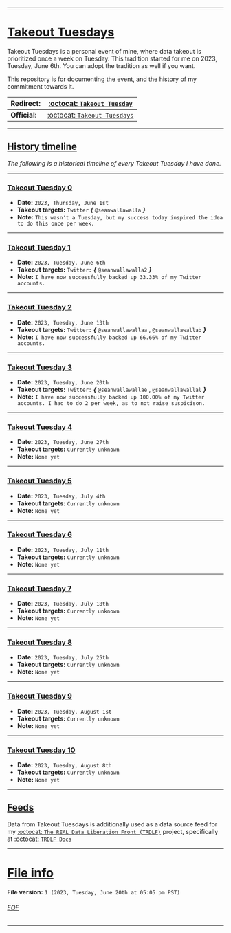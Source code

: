 
***

# [Takeout Tuesdays](#Takeout-Tuesdays)

Takeout Tuesdays is a personal event of mine, where data takeout is prioritized once a week on Tuesday. This tradition started for me on 2023, Tuesday, June 6th. You can adopt the tradition as well if you want.

This repository is for documenting the event, and the history of my commitment towards it.

| **Redirect:** | [:octocat: `Takeout Tuesday`](https://github.com/seanpm2001/Takeout-Tuesdays/) |
|---|---|
| **Official:** | [:octocat: `Takeout Tuesdays`](https://github.com/seanpm2001/Takeout-Tuesdays/) |

***

## [History timeline](#History-timeline)

_The following is a historical timeline of every Takeout Tuesday I have done._

---

### [Takeout Tuesday 0](#Takeout-Tuesday-0)

- **Date:** `2023, Thursday, June 1st`
- **Takeout targets:** `Twitter` ***{*** `@seanwallawalla` ***}***
- **Note:** `This wasn't a Tuesday, but my success today inspired the idea to do this once per week.`

---

### [Takeout Tuesday 1](#Takeout-Tuesday-1)

- **Date:** `2023, Tuesday, June 6th`
- **Takeout targets:** `Twitter:` ***{*** `@seanwallawalla2` ***}***
- **Note:** `I have now successfully backed up 33.33% of my Twitter accounts.`

---

### [Takeout Tuesday 2](#Takeout-Tuesday-2)

- **Date:** `2023, Tuesday, June 13th`
- **Takeout targets:** `Twitter:` ***{*** `@seanwallawallaa` , `@seanwallawallab` ***}***
- **Note:** `I have now successfully backed up 66.66% of my Twitter accounts.`

---

### [Takeout Tuesday 3](#Takeout-Tuesday-3)

- **Date:** `2023, Tuesday, June 20th`
- **Takeout targets:** `Twitter:` ***{*** `@seanwallawallae` , `@seanwallawallal` ***}***
- **Note:** `I have now successfully backed up 100.00% of my Twitter accounts. I had to do 2 per week, as to not raise suspicison.`

---

### [Takeout Tuesday 4](#Takeout-Tuesday-4)

- **Date:** `2023, Tuesday, June 27th`
- **Takeout targets:** `Currently unknown`
- **Note:** `None yet`

---

### [Takeout Tuesday 5](#Takeout-Tuesday-5)

- **Date:** `2023, Tuesday, July 4th`
- **Takeout targets:** `Currently unknown`
- **Note:** `None yet`

---

### [Takeout Tuesday 6](#Takeout-Tuesday-6)

- **Date:** `2023, Tuesday, July 11th`
- **Takeout targets:** `Currently unknown`
- **Note:** `None yet`

---

### [Takeout Tuesday 7](#Takeout-Tuesday-7)

- **Date:** `2023, Tuesday, July 18th`
- **Takeout targets:** `Currently unknown`
- **Note:** `None yet`

---

### [Takeout Tuesday 8](#Takeout-Tuesday-8)

- **Date:** `2023, Tuesday, July 25th`
- **Takeout targets:** `Currently unknown`
- **Note:** `None yet`

---

### [Takeout Tuesday 9](#Takeout-Tuesday-9)

- **Date:** `2023, Tuesday, August 1st`
- **Takeout targets:** `Currently unknown`
- **Note:** `None yet`

---

### [Takeout Tuesday 10](#Takeout-Tuesday-10)

- **Date:** `2023, Tuesday, August 8th`
- **Takeout targets:** `Currently unknown`
- **Note:** `None yet`

***

## [Feeds](#Feeds)

Data from Takeout Tuesdays is additionally used as a data source feed for my [:octocat: `The REAL Data Liberation Front (TRDLF)`](https://github.com/seanpm2001/The-REAL-Data-Liberation-Front/) project, specifically at [:octocat: `TRDLF Docs`](https://github.com/seanpm2001/The-REAL-Data-Liberation-Front_Docs/)

***

# [File info](#File-info)

**File version:** `1 (2023, Tuesday, June 20th at 05:05 pm PST)`

###### [EOF](#EOF)

***
